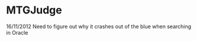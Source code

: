 MTGJudge
========

16/11/2012
Need to figure out why it crashes out of the blue when searching in Oracle